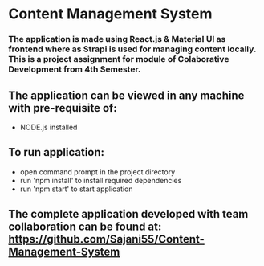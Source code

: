 


# Content Management System

### The application is made using React.js & Material UI as frontend where as Strapi is used for managing content locally. This is a project assignment for module of Colaborative Development from 4th Semester. 


## The application can be viewed in any machine with pre-requisite of:
- NODE.js installed

## To run application:
- open command prompt in the project directory
- run 'npm install' to install required dependencies
- run 'npm start' to start application

## The complete application  developed with team collaboration can be found at: https://github.com/Sajani55/Content-Management-System


